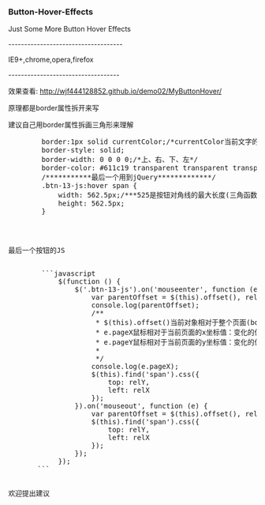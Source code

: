 ### Button-Hover-Effects
<p>Just Some More  Button Hover Effects</p>
------------------------------------
<p>IE9+,chrome,opera,firefox</p>
-----------------------------------
<p>效果查看: <a href="http://wjf444128852.github.io/demo02/MyButtonHover/index.html" target="_blank">http://wjf444128852.github.io/demo02/MyButtonHover/</a></p>
<div>
    <p>原理都是border属性拆开来写</p>
    <p>建议自己用border属性拆画三角形来理解</p>
    <pre>
        border:1px solid currentColor;/*currentColor当前文字的颜色*/
        border-style: solid;
        border-width: 0 0 0 0;/*上、右、下、左*/
        border-color: #611c19 transparent transparent transparent;
        /***********最后一个用到jQuery*************/
        .btn-13-js:hover span {
            width: 562.5px;/***525是按钮对角线的最大长度(三角函数)Math.sqrt(宽度的平方+高度的平方)再开平方***/
            height: 562.5px;
        }
    </pre>
    <pre>
        <p>最后一个按钮的JS</p>
        ```javascript
            $(function () {
                $('.btn-13-js').on('mouseenter', function (e) {
                    var parentOffset = $(this).offset(), relX = e.pageX - parentOffset.left, relY = e.pageY - parentOffset.top;
                    console.log(parentOffset);
                    /**
                     * $(this).offset()当前对象相对于整个页面(body)的上边和左边的固定偏移值：Object {top: 692, left: 757.84375}
                     * e.pageX鼠标相对于当前页面的x坐标值：变化的值
                     * e.pageY鼠标相对于当前页面的y坐标值：变化的值
                     *
                     */
                    console.log(e.pageX);
                    $(this).find('span').css({
                        top: relY,
                        left: relX
                    });
                }).on('mouseout', function (e) {
                    var parentOffset = $(this).offset(), relX = e.pageX - parentOffset.left, relY = e.pageY - parentOffset.top;
                    $(this).find('span').css({
                        top: relY,
                        left: relX
                    });
                });
            });
       ```   
    <p>欢迎提出建议</p>
</div>
